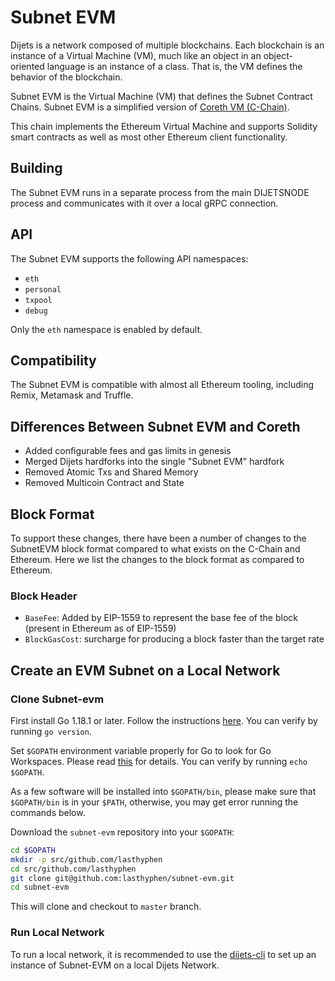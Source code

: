 # Subnet EVM

Dijets is a network composed of multiple blockchains.
Each blockchain is an instance of a Virtual Machine (VM), much like an object in an object-oriented language is an instance of a class.
That is, the VM defines the behavior of the blockchain.

Subnet EVM is the Virtual Machine (VM) that defines the Subnet Contract Chains. Subnet EVM is a simplified version of [Coreth VM (C-Chain)](https://github.com/lasthyphen/utilitychain).

This chain implements the Ethereum Virtual Machine and supports Solidity smart contracts as well as most other Ethereum client functionality.

## Building

The Subnet EVM runs in a separate process from the main DIJETSNODE process and communicates with it over a local gRPC connection.

## API

The Subnet EVM supports the following API namespaces:

- `eth`
- `personal`
- `txpool`
- `debug`

Only the `eth` namespace is enabled by default.

## Compatibility

The Subnet EVM is compatible with almost all Ethereum tooling, including Remix, Metamask and Truffle.

## Differences Between Subnet EVM and Coreth

- Added configurable fees and gas limits in genesis
- Merged Dijets hardforks into the single "Subnet EVM" hardfork
- Removed Atomic Txs and Shared Memory
- Removed Multicoin Contract and State

## Block Format

To support these changes, there have been a number of changes to the SubnetEVM block format compared to what exists on the C-Chain and Ethereum. Here we list the changes to the block format as compared to Ethereum.

### Block Header

- `BaseFee`: Added by EIP-1559 to represent the base fee of the block (present in Ethereum as of EIP-1559)
- `BlockGasCost`: surcharge for producing a block faster than the target rate

## Create an EVM Subnet on a Local Network

### Clone Subnet-evm

First install Go 1.18.1 or later. Follow the instructions [here](https://golang.org/doc/install). You can verify by running `go version`.

Set `$GOPATH` environment variable properly for Go to look for Go Workspaces. Please read [this](https://go.dev/doc/gopath_code) for details. You can verify by running `echo $GOPATH`.

As a few software will be installed into `$GOPATH/bin`, please make sure that `$GOPATH/bin` is in your `$PATH`, otherwise, you may get error running the commands below.

Download the `subnet-evm` repository into your `$GOPATH`:

```sh
cd $GOPATH
mkdir -p src/github.com/lasthyphen
cd src/github.com/lasthyphen
git clone git@github.com:lasthyphen/subnet-evm.git
cd subnet-evm
```

This will clone and checkout to `master` branch.

### Run Local Network

To run a local network, it is recommended to use the [dijets-cli](https://github.com/lasthyphen/dijets-cli) to set up an instance of Subnet-EVM on a local Dijets Network.
